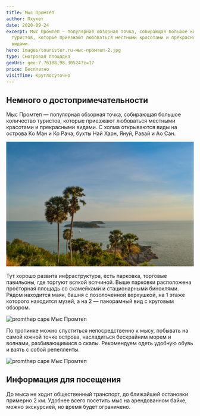 ```yaml
---
title: Мыс Промтеп
author: Пхукет
date: 2020-09-24
excerpt: Мыс Промтеп — популярная обзорная точка, собирающая большое количество
  туристов, которые приезжают любоваться местными красотами и прекрасными
  видами.
hero: images/tourister.ru-мыс-промтеп-2.jpg
type: Смотровая площадка
geoUri: geo:7.76188,98.30524?z=17
price: Бесплатно
visitTime: Круглосуточно
---
```



## Немного о достопримечательности

Мыс Промтеп — популярная обзорная точка, собирающая большое количество туристов, которые приезжают любоваться местными красотами и прекрасными видами. С холма открываются виды на острова Ко Ман и Ко Рача, бухты Най Харн, Януй, Равай и Ао Сан.

![promthep cape Мыс Промтеп](images/sumit_ac-unsplash.com-мыс.jpg "Источник @sumit_ac unsplash.com ")

Тут хорошо развита инфраструктура, есть парковка, торговые павильоны, где торгуют всякой всячиной. Выше парковки расположена просторная площадь со скамейками и стационарными биноклями. Рядом находится маяк, башня с позолоченной верхушкой, на 1 этаже которого находится музей, а на 2 — панорамный вид с круговым обзором.

![promthep cape Мыс Промтеп](images/loverawai.com-мыс-промтеп-2.jpg "Источник loverawai.com")

По тропинке можно спуститься непосредственно к мысу, побывать на самой южной точке острова, насладиться бескрайним морем и волнами, разбивающимися о скалы. Рекомендуем одеть удобную обувь и взять с собой репелленты.

![promthep cape Мыс Промтеп](images/loverawai.com-мыс-промтеп.jpg "Источник loverawai.com")

## Информация для посещения

До мыса не ходит общественный транспорт, до ближайшей остановки примерно 2 км. Удобнее всего посетить мыс на арендованном байке, можно экскурсией, но время будет ограничено.